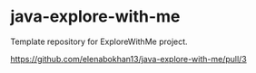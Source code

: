 # java-explore-with-me
Template repository for ExploreWithMe project.

https://github.com/elenabokhan13/java-explore-with-me/pull/3
